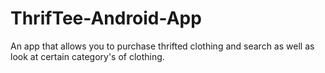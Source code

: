 # ThrifTee-Android-App
An app that allows you to purchase thrifted clothing and search as well as look at certain category's of clothing. 
